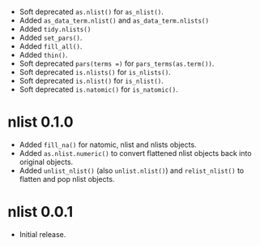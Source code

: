 - Soft deprecated `as.nlist()` for `as_nlist()`.
- Added `as_data_term.nlist()` and `as_data_term.nlists()`
- Added `tidy.nlists()`
- Added `set_pars()`.
- Added `fill_all()`.
- Added `thin()`.
- Soft deprecated `pars(terms =)` for `pars_terms(as.term())`.
- Soft deprecated `is.nlists()` for `is_nlists()`.
- Soft deprecated `is.nlist()` for `is_nlist()`.
- Soft deprecated `is.natomic()` for `is_natomic()`.

# nlist 0.1.0

- Added `fill_na()` for natomic, nlist and nlists objects.
- Added `as.nlist.numeric()` to convert flattened nlist objects back into original objects.
- Added `unlist_nlist()` (also `unlist.nlist()`) and `relist_nlist()` to flatten and pop nlist objects.

# nlist 0.0.1

- Initial release.
